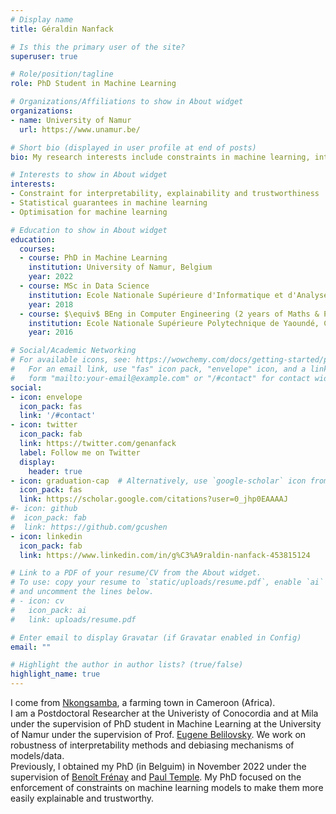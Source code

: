 ```yaml
---
# Display name
title: Géraldin Nanfack

# Is this the primary user of the site?
superuser: true

# Role/position/tagline
role: PhD Student in Machine Learning

# Organizations/Affiliations to show in About widget
organizations:
- name: University of Namur
  url: https://www.unamur.be/

# Short bio (displayed in user profile at end of posts)
bio: My research interests include constraints in machine learning, interpretability and trustworthiness.

# Interests to show in About widget
interests:
- Constraint for interpretability, explainability and trustworthiness
- Statistical guarantees in machine learning
- Optimisation for machine learning

# Education to show in About widget
education:
  courses:
  - course: PhD in Machine Learning
    institution: University of Namur, Belgium
    year: 2022
  - course: MSc in Data Science
    institution: Ecole Nationale Supérieure d'Informatique et d'Analyse des Systèmes, Morocco
    year: 2018
  - course: $\equiv$ BEng in Computer Engineering (2 years of Maths & Physics  + 1 year of Computer Engineering)
    institution: Ecole Nationale Supérieure Polytechnique de Yaoundé, Cameroon
    year: 2016

# Social/Academic Networking
# For available icons, see: https://wowchemy.com/docs/getting-started/page-builder/#icons
#   For an email link, use "fas" icon pack, "envelope" icon, and a link in the
#   form "mailto:your-email@example.com" or "/#contact" for contact widget.
social:
- icon: envelope
  icon_pack: fas
  link: '/#contact'
- icon: twitter
  icon_pack: fab
  link: https://twitter.com/genanfack
  label: Follow me on Twitter
  display:
    header: true
- icon: graduation-cap  # Alternatively, use `google-scholar` icon from `ai` icon pack
  icon_pack: fas
  link: https://scholar.google.com/citations?user=0_jhp0EAAAAJ
#- icon: github
#  icon_pack: fab
#  link: https://github.com/gcushen
- icon: linkedin
  icon_pack: fab
  link: https://www.linkedin.com/in/g%C3%A9raldin-nanfack-453815124

# Link to a PDF of your resume/CV from the About widget.
# To use: copy your resume to `static/uploads/resume.pdf`, enable `ai` icons in `params.toml`,
# and uncomment the lines below.  
# - icon: cv
#   icon_pack: ai
#   link: uploads/resume.pdf

# Enter email to display Gravatar (if Gravatar enabled in Config)
email: ""

# Highlight the author in author lists? (true/false)
highlight_name: true
---
```

I come from [Nkongsamba](https://www.google.com/maps/place/Nkongsamba,+Cameroun/@4.9641452,9.8994963,13z/data=!3m1!4b1!4m5!3m4!1s0x10607f97e36efd31:0x745727d9ce5a9d76!8m2!3d4.9741169!4d9.9353318), a farming town in Cameroon (Africa). \
I am a Postdoctoral Researcher at the Univeristy of Conocordia and at Mila under the supervision of  PhD student in Machine Learning at the University of Namur under the supervision of Prof. [Eugene Belilovsky](https://eugenium.github.io). We work on robustness of interpretability methods and debiasing mechanisms of models/data. \
Previously, I obtained my PhD (in Belguim) in November 2022 under the supervision of [Benoît Frénay](https://directory.unamur.be/staff/bfrenay) and [Paul Temple](https://templep.github.io/). My PhD focused on the enforcement of constraints on machine learning models to make them more easily explainable and trustworthy. 

<!---
{{< icon name="download" pack="fas" >}} Download my {{< staticref "uploads/resume.pdf" "newtab" >}}resumé{{< /staticref >}}.
!--->
